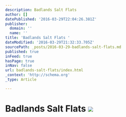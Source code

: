 ```yaml
---
description: Badlands Salt Flats
author: []
datePublished: '2016-03-29T22:04:26.381Z'
publisher:
  domain: ''
  name: ''
title: 'Badlands Salt Flats '
dateModified: '2016-03-29T21:32:33.705Z'
sourcePath: _posts/2016-03-29-badlands-salt-flats.md
published: true
inFeed: true
hasPage: true
inNav: false
url: badlands-salt-flats/index.html
_context: 'http://schema.org'
_type: Article

---
```

# Badlands Salt Flats ![](https://the-grid-user-content.s3-us-west-2.amazonaws.com/31824b0d-a15f-4eb6-9fe1-ff24c4eca7ec.png)